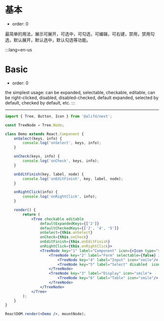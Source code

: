 # 基本

- order: 0

最简单的用法，展示可展开，可选中，可勾选，可编辑，可右键，禁用，禁用勾选，默认展开，默认选中，默认勾选等功能。

:::lang=en-us
# Basic

- order: 0

the simplest usage: can be expanded, selectable, checkable, editable, can be right-clicked, disabled, disabled-checked, default expanded, selected by default, checked by default, etc.
:::

---

````jsx
import { Tree, Button, Icon } from '@alifd/next';

const TreeNode = Tree.Node;

class Demo extends React.Component {
    onSelect(keys, info) {
        console.log('onSelect', keys, info);
    }

    onCheck(keys, info) {
        console.log('onCheck', keys, info);
    }

    onEditFinish(key, label, node) {
        console.log('onEditFinish', key, label, node);
    }

    onRightClick(info) {
        console.log('onRightClick', info);
    }

    render() {
        return (
            <Tree checkable editable
                defaultExpandedKeys={['2']}
                defaultCheckedKeys={['2', '4', '5']}
                onSelect={this.onSelect}
                onCheck={this.onCheck}
                onEditFinish={this.onEditFinish}
                onRightClick={this.onRightClick}>
                <TreeNode key="1" label="Component" icon={<Icon type="smile"/>}>
                    <TreeNode key="2" label="Form" selectable={false} icon="smile">
                        <TreeNode key="4" label="Input" icon="smile"/>
                        <TreeNode key="5" label="Select" disabled  icon="cry"/>
                    </TreeNode>
                    <TreeNode key="3" label="Display" icon="smile">
                        <TreeNode key="6" label="Table" icon="smile"/>
                    </TreeNode>
                </TreeNode>
            </Tree>
        );
    }
}

ReactDOM.render(<Demo />, mountNode);
````

